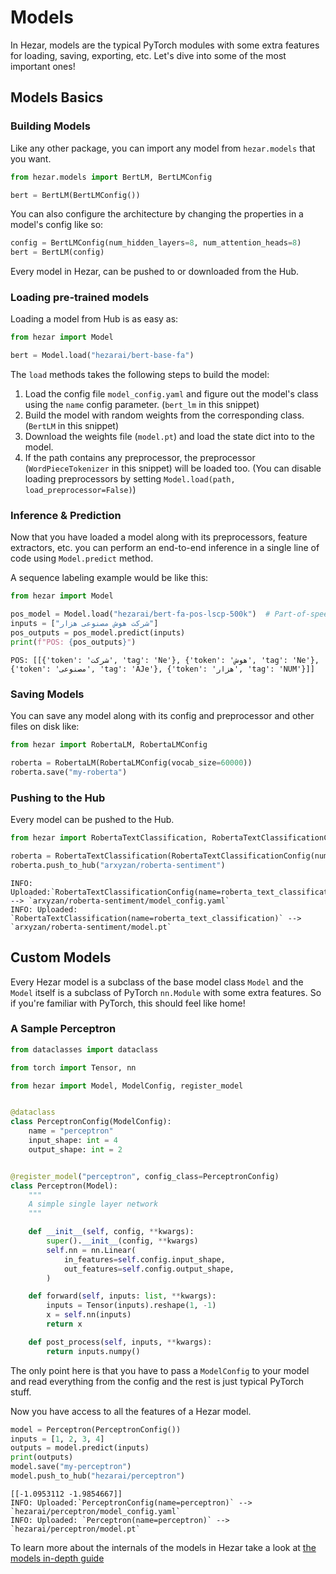 # Models
In Hezar, models are the typical PyTorch modules with some extra features for loading, saving, exporting, etc. 
Let's dive into some of the most important ones!

## Models Basics
### Building Models
Like any other package, you can import any model from `hezar.models` that you want.
```python
from hezar.models import BertLM, BertLMConfig

bert = BertLM(BertLMConfig())
```
You can also configure the architecture by changing the properties in a model's config like so:
```python
config = BertLMConfig(num_hidden_layers=8, num_attention_heads=8)
bert = BertLM(config)
```

Every model in Hezar, can be pushed to or downloaded from the Hub.

### Loading pre-trained models
Loading a model from Hub is as easy as:
```python
from hezar import Model

bert = Model.load("hezarai/bert-base-fa")
```
The `load` methods takes the following steps to build the model:

1. Load the config file `model_config.yaml` and figure out the model's class using the `name` config parameter. (`bert_lm` in this snippet)
2. Build the model with random weights from the corresponding class. (`BertLM` in this snippet)
3. Download the weights file (`model.pt`) and load the state dict into to the model.
4. If the path contains any preprocessor, the preprocessor (`WordPieceTokenizer` in this snippet) will be loaded too. 
(You can disable loading preprocessors by setting `Model.load(path, load_preprocessor=False)`)

### Inference & Prediction
Now that you have loaded a model along with its preprocessors, feature extractors, etc. you can perform an end-to-end 
inference in a single line of code using `Model.predict` method.

A sequence labeling example would be like this:
```python
from hezar import Model

pos_model = Model.load("hezarai/bert-fa-pos-lscp-500k")  # Part-of-speech
inputs = ["شرکت هوش مصنوعی هزار"]
pos_outputs = pos_model.predict(inputs)
print(f"POS: {pos_outputs}")
```
```
POS: [[{'token': 'شرکت', 'tag': 'Ne'}, {'token': 'هوش', 'tag': 'Ne'}, {'token': 'مصنوعی', 'tag': 'AJe'}, {'token': 'هزار', 'tag': 'NUM'}]]
```

### Saving Models
You can save any model along with its config and preprocessor and other files on disk like:
```python
from hezar import RobertaLM, RobertaLMConfig

roberta = RobertaLM(RobertaLMConfig(vocab_size=60000))
roberta.save("my-roberta")
```

### Pushing to the Hub
Every model can be pushed to the Hub.
```python
from hezar import RobertaTextClassification, RobertaTextClassificationConfig

roberta = RobertaTextClassification(RobertaTextClassificationConfig(num_labels=2))
roberta.push_to_hub("arxyzan/roberta-sentiment")
```
```
INFO: Uploaded:`RobertaTextClassificationConfig(name=roberta_text_classification)` --> `arxyzan/roberta-sentiment/model_config.yaml`
INFO: Uploaded: `RobertaTextClassification(name=roberta_text_classification)` --> `arxyzan/roberta-sentiment/model.pt`
```
## Custom Models
Every Hezar model is a subclass of the base model class `Model` and the `Model` itself is a subclass of PyTorch `nn.Module`
with some extra features. So if you're familiar with PyTorch, this should feel like home!

### A Sample Perceptron
```python
from dataclasses import dataclass

from torch import Tensor, nn

from hezar import Model, ModelConfig, register_model


@dataclass
class PerceptronConfig(ModelConfig):
    name = "perceptron"
    input_shape: int = 4
    output_shape: int = 2


@register_model("perceptron", config_class=PerceptronConfig)
class Perceptron(Model):
    """
    A simple single layer network
    """

    def __init__(self, config, **kwargs):
        super().__init__(config, **kwargs)
        self.nn = nn.Linear(
            in_features=self.config.input_shape,
            out_features=self.config.output_shape,
        )

    def forward(self, inputs: list, **kwargs):
        inputs = Tensor(inputs).reshape(1, -1)
        x = self.nn(inputs)
        return x

    def post_process(self, inputs, **kwargs):
        return inputs.numpy()

```
The only point here is that you have to pass a `ModelConfig` to your model and read everything from the config and the 
rest is just typical PyTorch stuff. 

Now you have access to all the features of a Hezar model.
```python
model = Perceptron(PerceptronConfig())
inputs = [1, 2, 3, 4]
outputs = model.predict(inputs)
print(outputs)
model.save("my-perceptron")
model.push_to_hub("hezarai/perceptron")
```
```
[[-1.0953112 -1.9854667]]
INFO: Uploaded:`PerceptronConfig(name=perceptron)` --> `hezarai/perceptron/model_config.yaml`
INFO: Uploaded: `Perceptron(name=perceptron)` --> `hezarai/perceptron/model.pt`
```


To learn more about the internals of the models in Hezar take a look at [the models in-depth guide](../guide/models_advanced.md)
